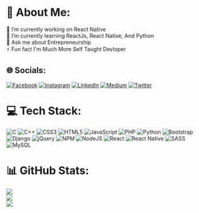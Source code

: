 # 💫 About Me:
🔭 I’m currently working on React Native<br>🌱 I’m currently learning ReactJs, React Native, And Python<br>💬 Ask me about Entrepreneurship<br>⚡ Fun fact I'm Much More Self Taught Devloper


## 🌐 Socials:
[![Facebook](https://img.shields.io/badge/Facebook-%231877F2.svg?logo=Facebook&logoColor=white)](https://facebook.com/bhuvan.soni.351) [![Instagram](https://img.shields.io/badge/Instagram-%23E4405F.svg?logo=Instagram&logoColor=white)](https://instagram.com/TheBhuvan24) [![LinkedIn](https://img.shields.io/badge/LinkedIn-%230077B5.svg?logo=linkedin&logoColor=white)](https://linkedin.com/in/thebhuvansoni24) [![Medium](https://img.shields.io/badge/Medium-12100E?logo=medium&logoColor=white)](https://medium.com/@TheBhuvan24) [![Twitter](https://img.shields.io/badge/Twitter-%231DA1F2.svg?logo=Twitter&logoColor=white)](https://twitter.com/TheBhuvan24) 

# 💻 Tech Stack:
![C](https://img.shields.io/badge/c-%2300599C.svg?style=for-the-badge&logo=c&logoColor=white) ![C++](https://img.shields.io/badge/c++-%2300599C.svg?style=for-the-badge&logo=c%2B%2B&logoColor=white) ![CSS3](https://img.shields.io/badge/css3-%231572B6.svg?style=for-the-badge&logo=css3&logoColor=white) ![HTML5](https://img.shields.io/badge/html5-%23E34F26.svg?style=for-the-badge&logo=html5&logoColor=white) ![JavaScript](https://img.shields.io/badge/javascript-%23323330.svg?style=for-the-badge&logo=javascript&logoColor=%23F7DF1E) ![PHP](https://img.shields.io/badge/php-%23777BB4.svg?style=for-the-badge&logo=php&logoColor=white) ![Python](https://img.shields.io/badge/python-3670A0?style=for-the-badge&logo=python&logoColor=ffdd54) ![Bootstrap](https://img.shields.io/badge/bootstrap-%23563D7C.svg?style=for-the-badge&logo=bootstrap&logoColor=white) ![Django](https://img.shields.io/badge/django-%23092E20.svg?style=for-the-badge&logo=django&logoColor=white) ![jQuery](https://img.shields.io/badge/jquery-%230769AD.svg?style=for-the-badge&logo=jquery&logoColor=white) ![NPM](https://img.shields.io/badge/NPM-%23000000.svg?style=for-the-badge&logo=npm&logoColor=white) ![NodeJS](https://img.shields.io/badge/node.js-6DA55F?style=for-the-badge&logo=node.js&logoColor=white) ![React](https://img.shields.io/badge/react-%2320232a.svg?style=for-the-badge&logo=react&logoColor=%2361DAFB) ![React Native](https://img.shields.io/badge/react_native-%2320232a.svg?style=for-the-badge&logo=react&logoColor=%2361DAFB) ![SASS](https://img.shields.io/badge/SASS-hotpink.svg?style=for-the-badge&logo=SASS&logoColor=white) ![MySQL](https://img.shields.io/badge/mysql-%2300f.svg?style=for-the-badge&logo=mysql&logoColor=white)
# 📊 GitHub Stats:
![](https://github-readme-stats.vercel.app/api?username=TheBhuvan24&theme=swift&hide_border=false&include_all_commits=true&count_private=true)<br/>
![](https://github-readme-streak-stats.herokuapp.com/?user=TheBhuvan24&theme=swift&hide_border=false)<br/>
![](https://github-readme-stats.vercel.app/api/top-langs/?username=TheBhuvan24&theme=swift&hide_border=false&include_all_commits=true&count_private=true&layout=compact)



<!-- Proudly created with GPRM ( https://gprm.itsvg.in ) -->
